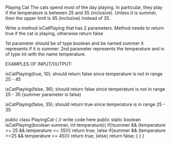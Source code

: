 Playing Cat
The cats spend most of the day playing. In particular, they play if the temperature is between 25 and 35 (inclusive). Unless it is summer, then the upper limit is 45 (inclusive) instead of 35.



Write a method isCatPlaying that has 2 parameters. Method needs to return true if the cat is playing, otherwise return false

1st parameter should be of type boolean and be named summer it represents if it is summer.
2nd parameter represents the temperature and is of type int with the name temperature.



EXAMPLES OF INPUT/OUTPUT:

isCatPlaying(true, 10); should return false since temperature is not in range 25 - 45 

isCatPlaying(false, 36); should return false since temperature is not in range 25 - 35 (summer parameter is false)

isCatPlaying(false, 35); should return true since temperature is in range 25 - 35 



public class PlayingCat {
    // write code here
    public static boolean isCatPlaying(boolean summer, int temperature){
        if(!summer && (temperature >= 25 && temperature <= 35)){
                return true;
        }else if(summer && (temperature >=25 && temperature <= 45)){
                return true;
        }else{
            return false;
        }
    }
}
